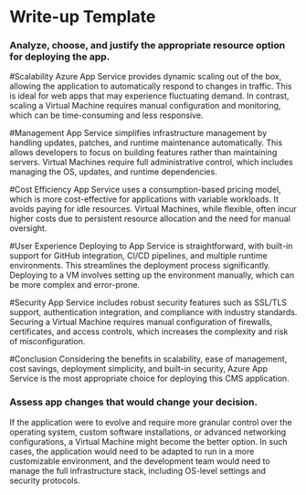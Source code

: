 # Write-up Template

### Analyze, choose, and justify the appropriate resource option for deploying the app.

#Scalability
Azure App Service provides dynamic scaling out of the box, allowing the application to automatically respond to changes in traffic. This is ideal for web apps that may experience fluctuating demand. In contrast, scaling a Virtual Machine requires manual configuration and monitoring, which can be time-consuming and less responsive.

#Management
App Service simplifies infrastructure management by handling updates, patches, and runtime maintenance automatically. This allows developers to focus on building features rather than maintaining servers. Virtual Machines require full administrative control, which includes managing the OS, updates, and runtime dependencies.

#Cost Efficiency
App Service uses a consumption-based pricing model, which is more cost-effective for applications with variable workloads. It avoids paying for idle resources. Virtual Machines, while flexible, often incur higher costs due to persistent resource allocation and the need for manual oversight.

#User Experience
Deploying to App Service is straightforward, with built-in support for GitHub integration, CI/CD pipelines, and multiple runtime environments. This streamlines the deployment process significantly. Deploying to a VM involves setting up the environment manually, which can be more complex and error-prone.

#Security
App Service includes robust security features such as SSL/TLS support, authentication integration, and compliance with industry standards. Securing a Virtual Machine requires manual configuration of firewalls, certificates, and access controls, which increases the complexity and risk of misconfiguration.

#Conclusion
Considering the benefits in scalability, ease of management, cost savings, deployment simplicity, and built-in security, Azure App Service is the most appropriate choice for deploying this CMS application.

### Assess app changes that would change your decision.

If the application were to evolve and require more granular control over the operating system, custom software installations, or advanced networking configurations, a Virtual Machine might become the better option. In such cases, the application would need to be adapted to run in a more customizable environment, and the development team would need to manage the full infrastructure stack, including OS-level settings and security protocols.